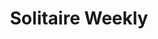 ---
ee_id_thing: '4167'
site: '1'
type: '2'
inv_num: 2012-068
add_credit:
url: 2012-068-solitaire-weekly
title: Solitaire Weekly
year: '2013'
display_year: '2012'
medium: 'Webisode series, Tumblr, Youtube, Facebook, & Twitter accounts. '
dims:
pitch: "​Webisode series (featuring screen cast computer solitaire), and associated
  social media accounts :/"
ps: "​This series ran every week for a year. During that time I didn’t bother to tell
  anyone about it (oops). While this series was running only a handful of people saw
  it, mostly bots. Definitely one of the projects I am most proud of."
live_url: http://www.solitaire-weekly.com
youtube:
https://github.com/coryarcangel/alu:
imgs: solitaire-weekly-2012-068-full-database-ih.jpg
subheading:
download:
commission:
related: |-
  [4115] [2013-169-freshbuzz] 2013-169 Freshbuzz
  [4130] [2014-032-so-shines-a-good-deed-in-a-weary-world] 2014-032 So shines a good deed in a weary world
  [4131] [2014-31-max-perks] 2014--31 Max Perks
  [4132] [2014-030-ideas-in-action] 2014-030 Ideas In Action
layout: things-i-made
---